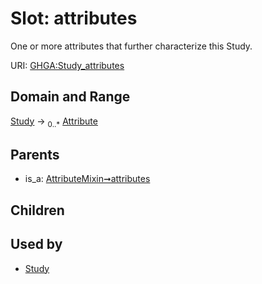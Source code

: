 
# Slot: attributes


One or more attributes that further characterize this Study.

URI: [GHGA:Study_attributes](https://w3id.org/GHGA/Study_attributes)


## Domain and Range

[Study](Study.md) &#8594;  <sub>0..\*</sub> [Attribute](Attribute.md)

## Parents

 *  is_a: [AttributeMixin➞attributes](AttributeMixin_attributes.md)

## Children


## Used by

 * [Study](Study.md)
